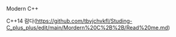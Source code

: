 Modern C++

C++14
람다(https://github.com/tbvjchvkfl/Studing-C_plus_plus/edit/main/Mordern%20C%2B%2B/Read%20me.md)

